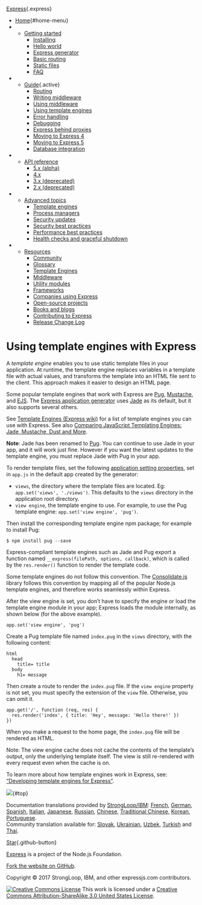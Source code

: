<div class="section page content">

<div id="mobile-menu">

<div id="nav-button" class="fa fa-bars fa-2x button">

</div>

</div>

<div id="logo" class="section">

[Express](/){.express}

</div>

<div id="navbar">

-   [Home](/){#home-menu}
-   -   [Getting started](/en/starter/installing.html)
        -   [Installing](/en/starter/installing.html)
        -   [Hello world](/en/starter/hello-world.html)
        -   [Express generator](/en/starter/generator.html)
        -   [Basic routing](/en/starter/basic-routing.html)
        -   [Static files](/en/starter/static-files.html)
        -   [FAQ](/en/starter/faq.html)
-   -   [Guide](/en/guide/routing.html){.active}
        -   [Routing](/en/guide/routing.html)
        -   [Writing middleware](/en/guide/writing-middleware.html)
        -   [Using middleware](/en/guide/using-middleware.html)
        -   [Using template
            engines](/en/guide/using-template-engines.html)
        -   [Error handling](/en/guide/error-handling.html)
        -   [Debugging](/en/guide/debugging.html)
        -   [Express behind proxies](/en/guide/behind-proxies.html)
        -   [Moving to Express 4](/en/guide/migrating-4.html)
        -   [Moving to Express 5](/en/guide/migrating-5.html)
        -   [Database integration](/en/guide/database-integration.html)
-   -   [API reference](/en/4x/api.html)
        -   [5.x (alpha)](/en/5x/api.html)
        -   [4.x](/en/4x/api.html)
        -   [3.x (deprecated)](/en/3x/api.html)
        -   [2.x (deprecated)](/2x/)
-   -   [Advanced topics](/en/advanced/developing-template-engines.html)
        -   [Template
            engines](/en/advanced/developing-template-engines.html)
        -   [Process managers](/en/advanced/pm.html)
        -   [Security updates](/en/advanced/security-updates.html)
        -   [Security best
            practices](/en/advanced/best-practice-security.html)
        -   [Performance best
            practices](/en/advanced/best-practice-performance.html)
        -   [Health checks and graceful
            shutdown](/en/advanced/healthcheck-graceful-shutdown.html)
-   -   [Resources](/en/resources/glossary.html)
        -   [Community](/en/resources/community.html)
        -   [Glossary](/en/resources/glossary.html)
        -   [Template Engines](/en/resources/template-engines.html)
        -   [Middleware](/en/resources/middleware.html)
        -   [Utility modules](/en/resources/utils.html)
        -   [Frameworks](/en/resources/frameworks.html)
        -   [Companies using
            Express](/en/resources/companies-using-express.html)
        -   [Open-source
            projects](/en/resources/open-source-using-express.html)
        -   [Books and blogs](/en/resources/books-blogs.html)
        -   [Contributing to Express](/en/resources/contributing.html)
        -   [Release Change Log](/en/changelog/4x.html)

</div>

<div id="overlay">

</div>

<div id="page-doc" markdown="1">

Using template engines with Express
===================================

A *template engine* enables you to use static template files in your
application. At runtime, the template engine replaces variables in a
template file with actual values, and transforms the template into an
HTML file sent to the client. This approach makes it easier to design an
HTML page.

Some popular template engines that work with Express are
[Pug](https://pugjs.org/api/getting-started.html),
[Mustache](https://www.npmjs.com/package/mustache), and
[EJS](https://www.npmjs.com/package/ejs). The [Express application
generator](/en/starter/generator.html) uses
[Jade](https://www.npmjs.com/package/jade) as its default, but it also
supports several others.

See [Template Engines (Express
wiki)](https://github.com/strongloop/express/wiki#template-engines) for
a list of template engines you can use with Express. See also [Comparing
JavaScript Templating Engines: Jade, Mustache, Dust and
More](https://strongloop.com/strongblog/compare-javascript-templates-jade-mustache-dust/).

<div class="doc-box doc-notice">

**Note**: Jade has been renamed to
[Pug](https://www.npmjs.com/package/pug). You can continue to use Jade
in your app, and it will work just fine. However if you want the latest
updates to the template engine, you must replace Jade with Pug in your
app.

</div>

To render template files, set the following [application setting
properties](/en/4x/api.html#app.set), set in `app.js` in the default app
created by the generator:

-   `views`, the directory where the template files are located. Eg:
    `app.set('views', './views')`. This defaults to the `views`
    directory in the application root directory.
-   `view engine`, the template engine to use. For example, to use the
    Pug template engine: `app.set('view engine', 'pug')`.

Then install the corresponding template engine npm package; for example
to install Pug:

    $ npm install pug --save

<div class="doc-box doc-notice">

Express-compliant template engines such as Jade and Pug export a
function named `__express(filePath, options, callback)`, which is called
by the `res.render()` function to render the template code.

Some template engines do not follow this convention. The
[Consolidate.js](https://www.npmjs.org/package/consolidate) library
follows this convention by mapping all of the popular Node.js template
engines, and therefore works seamlessly within Express.

</div>

After the view engine is set, you don’t have to specify the engine or
load the template engine module in your app; Express loads the module
internally, as shown below (for the above example).

    app.set('view engine', 'pug')

Create a Pug template file named `index.pug` in the `views` directory,
with the following content:

    html
      head
        title= title
      body
        h1= message

Then create a route to render the `index.pug` file. If the `view engine`
property is not set, you must specify the extension of the `view` file.
Otherwise, you can omit it.

    app.get('/', function (req, res) {
      res.render('index', { title: 'Hey', message: 'Hello there!' })
    })

When you make a request to the home page, the `index.pug` file will be
rendered as HTML.

Note: The view engine cache does not cache the contents of the
template’s output, only the underlying template itself. The view is
still re-rendered with every request even when the cache is on.

To learn more about how template engines work in Express, see:
[“Developing template engines for
Express”](/en/advanced/developing-template-engines.html).

</div>

</div>

[![](/images/arrow.png)](#){#top}
<div id="doc-langs" class="section">

Documentation translations provided by
[StrongLoop/IBM](http://strongloop.com): [French](/fr/), [German](/de/),
[Spanish](/es/), [Italian](/it/), [Japanese](/ja/), [Russian](/ru/),
[Chinese](/zh-cn/), [Traditional Chinese](/zh-tw/), [Korean](/ko/),
[Portuguese](/pt-br/).\
Community translation available for: [Slovak](/sk/), [Ukrainian](/uk/),
[Uzbek](/uz/), [Turkish](/tr/) and [Thai](/th/).

</div>

<div id="footer-content">

<div id="github">

[Star](https://github.com/expressjs/expressjs.com){.github-button}

</div>

<div id="sponsor">

[Express](https://github.com/expressjs/express/) is a project of the
[](http://nodejs.org/foundation)Node.js Foundation.

</div>

<div id="fork">

[Fork the website on
GitHub](https://github.com/expressjs/expressjs.com).

</div>

<div>

Copyright © 2017 StrongLoop, IBM, and other expressjs.com contributors.

</div>

</div>

<div id="license">

[![Creative Commons
License](https://i.creativecommons.org/l/by-sa/3.0/us/80x15.png)](http://creativecommons.org/licenses/by-sa/3.0/us/)
This work is licensed under a [Creative Commons Attribution-ShareAlike
3.0 United States
License](http://creativecommons.org/licenses/by-sa/3.0/us/).

</div>
